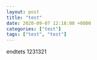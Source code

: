 ```yaml
---
layout: post
title: "test"
date: 2020-09-07 12:18:00 +0800
categories: ["test"]
tags: ["test", "test"]
---
```


endtets 1231321
